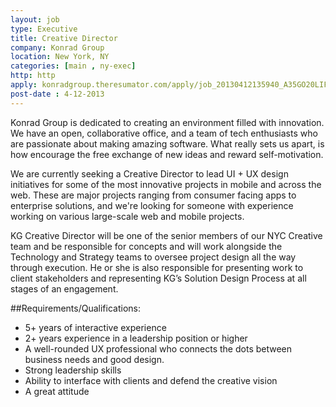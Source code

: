 ```yaml
---
layout: job
type: Executive
title: Creative Director
company: Konrad Group
location: New York, NY
categories: [main , ny-exec]
http: http
apply: konradgroup.theresumator.com/apply/job_20130412135940_A35GO20LIF0TDUVI/Creative-Director.html
post-date : 4-12-2013
---
```


Konrad Group is dedicated to creating an environment filled with innovation. We have an open, collaborative office, and a team of tech enthusiasts who are passionate about making amazing software. What really sets us apart, is how encourage the free exchange of new ideas and reward self-motivation.

We are currently seeking a Creative Director to lead UI + UX design initiatives for some of the most innovative projects in mobile and across the web.  These are major projects ranging from consumer facing apps to enterprise solutions, and we're looking for someone with experience working on various large-scale web and mobile projects.

KG Creative Director will be one of the senior members of our NYC Creative team and be responsible for concepts and will work alongside the Technology and Strategy teams to oversee project design all the way through execution.  He or she is also responsible for presenting work to client stakeholders and representing KG’s Solution Design Process at all stages of an engagement.

##Requirements/Qualifications:

* 5+ years of interactive experience
* 2+ years experience in a leadership  position or higher
* A well-rounded UX professional who connects the dots between business needs and good design.
* Strong leadership skills
* Ability to interface with clients and defend the creative vision
* A great attitude